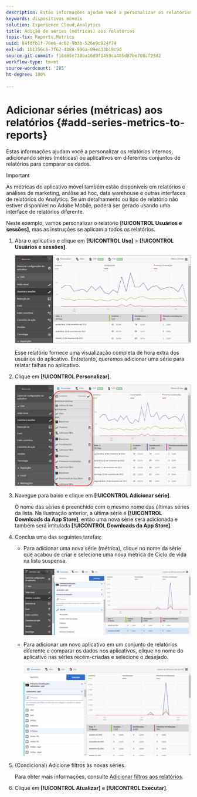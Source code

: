 ```yaml
---
description: Estas informações ajudam você a personalizar os relatórios internos, adicionando séries (métricas) ou aplicativos em diferentes conjuntos de relatórios para comparar os dados.
keywords: dispositivos móveis
solution: Experience Cloud,Analytics
title: Adição de séries (métricas) aos relatórios
topic-fix: Reports,Metrics
uuid: 84fdfb1f-70e6-4c02-9b3b-526e9c924f74
exl-id: 1b1356c6-7f62-4b88-996a-09ed33b19c9d
source-git-commit: f18d65c738ba16d9f1459ca485d87be708cf23d2
workflow-type: tm+mt
source-wordcount: '285'
ht-degree: 100%

---
```


# Adicionar séries (métricas) aos relatórios {#add-series-metrics-to-reports}

Estas informações ajudam você a personalizar os relatórios internos, adicionando séries (métricas) ou aplicativos em diferentes conjuntos de relatórios para comparar os dados.

>[!IMPORTANT]
>
>As métricas do aplicativo móvel também estão disponíveis em relatórios e análises de marketing, análise ad hoc, data warehouse e outras interfaces de relatórios do Analytics. Se um detalhamento ou tipo de relatório não estiver disponível no Adobe Mobile, poderá ser gerado usando uma interface de relatórios diferente.

Neste exemplo, vamos personalizar o relatório **[!UICONTROL Usuários e sessões]**, mas as instruções se aplicam a todos os relatórios.

1. Abra o aplicativo e clique em **[!UICONTROL Uso]** > **[!UICONTROL Usuários e sessões]**.

   ![Resultado da etapa](assets/customize1.png)

   Esse relatório fornece uma visualização completa de hora extra dos usuários do aplicativo. Entretanto, queremos adicionar uma série para relatar falhas no aplicativo.

1. Clique em **[!UICONTROL Personalizar]**.

   ![Resultado da etapa](assets/customize2.png)

1. Navegue para baixo e clique em **[!UICONTROL Adicionar série]**.

   O nome das séries é preenchido com o mesmo nome das últimas séries da lista. Na ilustração anterior, a última série é **[!UICONTROL Downloads da App Store]**, então uma nova série será adicionada e também será intitulada **[!UICONTROL Downloads da App Store]**.

1. Conclua uma das seguintes tarefas:

   * Para adicionar uma nova série (métrica), clique no nome da série que acabou de criar e selecione uma nova métrica de Ciclo de vida na lista suspensa.

      ![Resultado da etapa](assets/add_series.png)

   * Para adicionar um novo aplicativo em um conjunto de relatórios diferente e comparar os dados nos aplicativos, clique no nome do aplicativo nas séries recém-criadas e selecione o desejado.

      ![](assets/add_series_app.png)

1. (Condicional) Adicione filtros às novas séries.

   Para obter mais informações, consulte [Adicionar filtros aos relatórios](/help/using/usage/reports-customize/t-reports-customize.md).
1. Clique em **[!UICONTROL Atualizar]** e **[!UICONTROL Executar]**.
